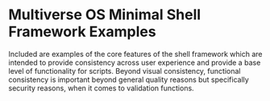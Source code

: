 # Multiverse OS Minimal Shell Framework Examples
Included are examples of the core features of the shell framework which are intended to provide consistency across user experience and provide a base level of functionality for scripts. Beyond visual consistency, functional consistency is important beyond general quality reasons but specifically security reasons, when it comes to validation functions.
